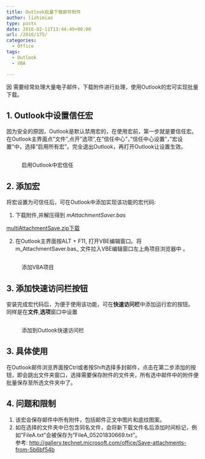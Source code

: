 ```yaml
---
title: Outlook批量下载邮件附件
author: lizhimiao
type: posts
date: 2016-02-11T13:44:49+00:00
url: /2016/175/
categories:
  - Office
tags:
  - Outlook
  - VBA

---
```

因 需要经常处理大量电子邮件，下载附件进行处理，使用Outlook的宏可实现批量下载。 

## 1. Outlook中设置信任宏

因为安全的原因，Outlook是默认禁用宏的，在使用宏前，第一步就是要信任宏。  
在Outlook主界面点”文件”,点开”选项”,在”信任中心”，”信任中心设置”，”宏设置”中，选择”启用所有宏”。完全退出Outlook，再打开Outlook让设置生效。 <figure class="wp-block-image">

<img src="https://lizhimiao.com/wp-content/uploads/2019/09/201602outlook_trust_center_enable_vba.jpg" alt="" class="wp-image-176" /><figcaption>启用Outlook中宏信任</figcaption></figure> 

## 2. 添加宏

将宏设置为可信任后，可在Outlook中添加实现该功能的宏代码: 

  1. 下载附件,并解压得到 _mAttachmentSaver.bas_ 

<div class="wp-block-file">
  <a href="https://lizhimiao.com/wp-content/uploads/2019/09/multiAttachmentSave.zip">multiAttachmentSave.zip</a><a href="https://lizhimiao.com/wp-content/uploads/2019/09/multiAttachmentSave.zip" class="wp-block-file__button" download>下载</a>
</div>

2. 在Outlook主界面按ALT + F11, 打开VBE编辑窗口。将 m_AttachmentSaver.bas_ 文件拉入VBE编辑窗口左上角项目浏览器中 。  
<figure class="wp-block-image">

<img src="https://lizhimiao.com/wp-content/uploads/2019/09/201602install_vba_project.jpg" alt="" class="wp-image-178" /><figcaption>添加VBA项目</figcaption></figure> 

## 3. 添加快速访问栏按钮

安装完成宏代码后，为便于使用该功能，可在**快速访问栏**中添加运行宏的按钮。  
同样是在**文件**,**选项**窗口中设置 <figure class="wp-block-image">

<img src="https://lizhimiao.com/wp-content/uploads/2019/09/201602add_a_button_to_qab.jpg" alt="" class="wp-image-179" /><figcaption>添加到Outlook快速访问栏</figcaption></figure> 

## 3. 具体使用

在Outlook邮件浏览界面按Ctrl或者按Shift选择多封邮件，点击在第二步添加的按钮，即会跳出文件夹窗口，选择需要保存附件的文件夹，所有选中邮件中的附件便批量保存至所选文件夹中了。

## 4. 问题和限制

  1. 该宏会保存邮件中所有附件，包括邮件正文中图片和底纹图案。
  2. 如在选择的文件夹中已包含同名文件，会将新下载文件名后添加时间标记，例如”FileA.txt”会被保存为”FileA_05201830669.txt”。  
    参考:&nbsp;<a href="http://gallery.technet.microsoft.com/office/Save-attachments-from-5b6bf54b" target="_blank" rel="noreferrer noopener">http://gallery.technet.microsoft.com/office/Save-attachments-from-5b6bf54b</a>